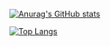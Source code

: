 
[![Anurag's GitHub stats](https://github-readme-stats.vercel.app/api?username=one-zen&show_icons=true&theme=vue&&hide=issues)](https://github.com/anuraghazra/github-readme-stats)


[![Top Langs](https://github-readme-stats.vercel.app/api/top-langs/?username=anuraghazra&theme=vue&show_icons=true)](https://github.com/anuraghazra/github-readme-stats)
